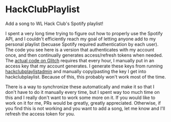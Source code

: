 # HackClubPlaylist
Add a song to WL Hack Club's Spotify playlist!

I spent a very long time trying to figure out how to properly use the Spotify API, and I couldn't efficiently reach my goal of letting anyone add to my personal playlist (becuase Spotify required authentication by each user). The code you see here is a version that authenticates with my account once, and then continually generates access/refresh tokens when needed. The [actual code on Glitch](https://glitch.com/edit/#!/hackclubplaylist) requires that every hour, I manually put in an access key that my account generates. I generate these keys from running [hackclubplaylistadmin](https://glitch.com/edit/#!/hackclubplaylistadmin) and manually copy/pasting the key I get into hackclubplaylist. Because of this, this probably won't work most of the time.

There is a way to synchronize these automatically and make it so that I don't have to do it manually every time, but I spent way too much time on this and I really don't want to work some more on it. If you would like to work on it for me, PRs would be greatly, greatly appreciated. Otherwise, if you find this is not working and you want to add a song, let me know and I'll refresh the access token for you.
